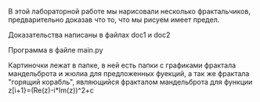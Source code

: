 В этой лабораторной работе мы нарисовали несколько фрактальчиков, предварительно доказав что то, что мы рисуем имеет предел.

Доказательства написаны в файлах doc1 и doc2

Программа в файле main.py

Картиночки лежат в папке, в ней есть папки с графиками фрактала мандельброта и жюлиа для предложенных фуекций, а так же фрактала "горящий корабль", являющийся фракталом мандельброта для функции 
z[i+1}=(Re(z)-i*Im(z))^2+c
